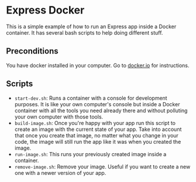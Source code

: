 # Express Docker
This is a simple example of how to run an Express app inside a Docker container.
It has several bash scripts to help doing different stuff.

## Preconditions
You have docker installed in your computer. Go to [docker.io](http://docker.io) for instructions.

## Scripts
- `start-dev.sh`: Runs a container with a console for development purposes. It is like your own computer's console but inside a Docker container with all the tools you need already there and without polluting your own computer with those tools.
- `build-image.sh`: Once you're happy with your app run this script to create an image with the current state of your app. Take into account that once you create that image, no matter what you change in your code, the image will still run the app like it was when you created the image.
- `run-image.sh`: This runs your previously created image inside a container.
- `remove-image.sh`: Remove your image. Useful if you want to create a new one with a newer version of your app.
